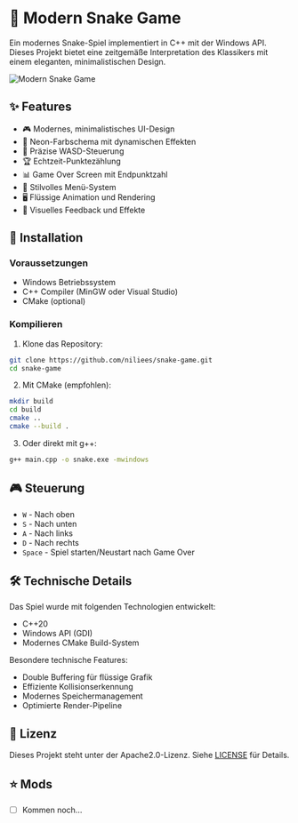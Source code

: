 # 🐍 Modern Snake Game

Ein modernes Snake-Spiel implementiert in C++ mit der Windows API. Dieses Projekt bietet eine zeitgemäße Interpretation des Klassikers mit einem eleganten, minimalistischen Design.

![Modern Snake Game](screenshot.png)

## ✨ Features

- 🎮 Modernes, minimalistisches UI-Design
- 🌈 Neon-Farbschema mit dynamischen Effekten
- 🎯 Präzise WASD-Steuerung
- 🏆 Echtzeit-Punktezählung
- 📊 Game Over Screen mit Endpunktzahl
- 🎨 Stilvolles Menü-System
- 🖥️ Flüssige Animation und Rendering
- 🎵 Visuelles Feedback und Effekte

## 🚀 Installation

### Voraussetzungen

- Windows Betriebssystem
- C++ Compiler (MinGW oder Visual Studio)
- CMake (optional)

### Kompilieren

1. Klone das Repository:
```bash
git clone https://github.com/niliees/snake-game.git
cd snake-game
```

2. Mit CMake (empfohlen):
```bash
mkdir build
cd build
cmake ..
cmake --build .
```

3. Oder direkt mit g++:
```bash
g++ main.cpp -o snake.exe -mwindows
```

## 🎮 Steuerung

- `W` - Nach oben
- `S` - Nach unten
- `A` - Nach links
- `D` - Nach rechts
- `Space` - Spiel starten/Neustart nach Game Over

## 🛠️ Technische Details

Das Spiel wurde mit folgenden Technologien entwickelt:
- C++20
- Windows API (GDI)
- Modernes CMake Build-System

Besondere technische Features:
- Double Buffering für flüssige Grafik
- Effiziente Kollisionserkennung
- Modernes Speichermanagement
- Optimierte Render-Pipeline

## 📝 Lizenz

Dieses Projekt steht unter der Apache2.0-Lizenz. Siehe [LICENSE](LICENSE) für Details.


## ⭐ Mods

- [ ] Kommen noch...


